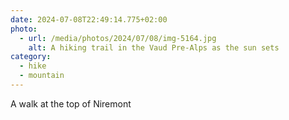 ```yaml
---
date: 2024-07-08T22:49:14.775+02:00
photo:
  - url: /media/photos/2024/07/08/img-5164.jpg
    alt: A hiking trail in the Vaud Pre-Alps as the sun sets
category:
  - hike
  - mountain
---
```


A walk at the top of Niremont
